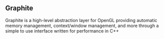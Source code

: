 Graphite
---

Graphite is a high-level abstraction layer for OpenGL providing automatic memory management, context/window management, and more through a simple to use interface written for performance in C++
